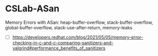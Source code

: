 # CSLab-ASan

Memory Errors with ASan: heap-buffer-overflow, stack-buffer-overflow, global-buffer-overflow, stack-use-after-return, memory-leaks

- [ ] https://developers.redhat.com/blog/2021/05/05/memory-error-checking-in-c-and-c-comparing-sanitizers-and-valgrind#performance_benefits_of_sanitizers
